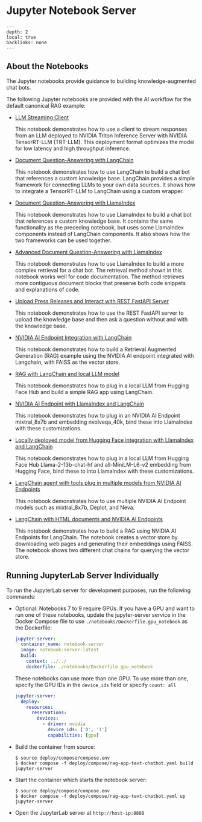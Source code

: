 <!--
  SPDX-FileCopyrightText: Copyright (c) 2023 NVIDIA CORPORATION & AFFILIATES. All rights reserved.
  SPDX-License-Identifier: Apache-2.0

  Licensed under the Apache License, Version 2.0 (the "License");
  you may not use this file except in compliance with the License.
  You may obtain a copy of the License at

  http://www.apache.org/licenses/LICENSE-2.0

  Unless required by applicable law or agreed to in writing, software
  distributed under the License is distributed on an "AS IS" BASIS,
  WITHOUT WARRANTIES OR CONDITIONS OF ANY KIND, either express or implied.
  See the License for the specific language governing permissions and
  limitations under the License.
-->

# Jupyter Notebook Server

```{contents}
---
depth: 2
local: true
backlinks: none
---
```

## About the Notebooks

The Jupyter notebooks provide guidance to building knowledge-augmented chat bots.

The following Jupyter notebooks are provided with the AI workflow for the default canonical RAG example:

- [LLM Streaming Client](../../notebooks/01-llm-streaming-client.ipynb)

  This notebook demonstrates how to use a client to stream responses from an LLM deployed to NVIDIA Triton Inference Server with NVIDIA TensorRT-LLM (TRT-LLM). This deployment format optimizes the model for low latency and high throughput inference.

- [Document Question-Answering with LangChain](../../notebooks/02_langchain_simple.ipynb)

  This notebook demonstrates how to use LangChain to build a chat bot that references a custom knowledge base. LangChain provides a simple framework for connecting LLMs to your own data sources. It shows how to integrate a TensorRT-LLM to LangChain using a custom wrapper.

- [Document Question-Answering with LlamaIndex](../../notebooks/03_llama_index_simple.ipynb)

  This notebook demonstrates how to use LlamaIndex to build a chat bot that references a custom knowledge base. It contains the same functionality as the preceding notebook, but uses some LlamaIndex components instead of LangChain components. It also shows how the two frameworks can be used together.

- [Advanced Document Question-Answering with LlamaIndex](../../notebooks/04_llamaindex_hier_node_parser.ipynb)

  This notebook demonstrates how to use LlamaIndex to build a more complex retrieval for a chat bot. The retrieval method shown in this notebook works well for code documentation. The method retrieves more contiguous document blocks that preserve both code snippets and explanations of code.

- [Upload Press Releases and Interact with REST FastAPI Server](../../notebooks/05_dataloader.ipynb)

  This notebook demonstrates how to use the REST FastAPI server to upload the knowledge base and then ask a question without and with the knowledge base.

- [NVIDIA AI Endpoint Integration with LangChain](../../notebooks/07_Option(1)_NVIDIA_AI_endpoint_simple.ipynb)

  This notebook demonstrates how to build a Retrieval Augmented Generation (RAG) example using the NVIDIA AI endpoint integrated with Langchain, with FAISS as the vector store.

- [RAG with LangChain and local LLM model](../../notebooks/07_Option(2)_minimalistic_RAG_with_langchain_local_HF_LLM.ipynb)

  This notebook demonstrates how to plug in a local LLM from Hugging Face Hub and build a simple RAG app using LangChain.

- [NVIDIA AI Endpoint with LlamaIndex and LangChain](../../notebooks/08_Option(1)_llama_index_with_NVIDIA_AI_endpoint.ipynb)

  This notebook demonstrates how to plug in an NVIDIA AI Endpoint mixtral_8x7b and embedding nvolveqa_40k, bind these into LlamaIndex with these customizations.

- [Locally deployed model from Hugging Face integration with LlamaIndex and LangChain](../../notebooks/08_Option(2)_llama_index_with_HF_local_LLM.ipynb)

  This notebook demonstrates how to plug in a local LLM from Hugging Face Hub Llama-2-13b-chat-hf and all-MiniLM-L6-v2 embedding from Hugging Face, bind these to into LlamaIndex with these customizations.

- [LangChain agent with tools plug in multiple models from  NVIDIA AI Endpoints](../../notebooks/09_Agent_use_tools_leveraging_NVIDIA_AI_endpoints.ipynb)

  This notebook demonstrates how to use multiple NVIDIA AI Endpoint models such as mixtral_8x7b, Deplot, and Neva.

- [LangChain with HTML documents and NVIDIA AI Endpoints](../../notebooks/10_RAG_for_HTML_docs_with_Langchain_NVIDIA_AI_Endpoints.html)

  This notebook demonstrates how to build a RAG using NVIDIA AI Endpoints for LangChain.
  The notebook creates a vector store by downloading web pages and generating their embeddings using FAISS.
  The notebook shows two different chat chains for querying the vector store.



## Running JupyterLab Server Individually

To run the JupyterLab server for development purposes, run the following commands:

- Optional: Notebooks 7 to 9 require GPUs.
  If you have a GPU and want to run one of these notebooks, update the jupyter-server service in the Docker Compose file to use `./notebooks/Dockerfile.gpu_notebook` as the Dockerfile:

  ```yaml
  jupyter-server:
    container_name: notebook-server
    image: notebook-server:latest
    build:
      context: ../../
      dockerfile: ./notebooks/Dockerfile.gpu_notebook
  ```

  These notebooks can use more than one GPU.
  To use more than one, specify the GPU IDs in the `device_ids` field or specify `count: all`

  ```yaml
  jupyter-server:
    deploy:
      resources:
        reservations:
          devices:
            - driver: nvidia
              device_ids: ['0', '1']
              capabilities: [gpu]
  ```

- Build the container from source:

  ```console
  $ source deploy/compose/compose.env
  $ docker compose -f deploy/compose/rag-app-text-chatbot.yaml build jupyter-server
  ```

- Start the container which starts the notebook server:

  ```console
  $ source deploy/compose/compose.env
  $ docker compose -f deploy/compose/rag-app-text-chatbot.yaml up jupyter-server
  ```

- Open the JupyterLab server at ``http://host-ip:8888``
